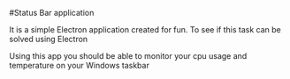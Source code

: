 #Status Bar application

It is a simple Electron application created for fun. To see if this task can be solved using Electron

Using this app you should be able to monitor your cpu usage and temperature on your Windows taskbar
